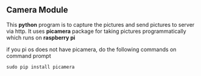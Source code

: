 ## Camera Module 
This **python** program is to capture the pictures and send pictures to server via http. It uses **picamera** package for taking pictures programmatically which runs on **raspberry pi**

if you pi os does not have picamera, do the following commands on command prompt

```
sudo pip install picamera
```

